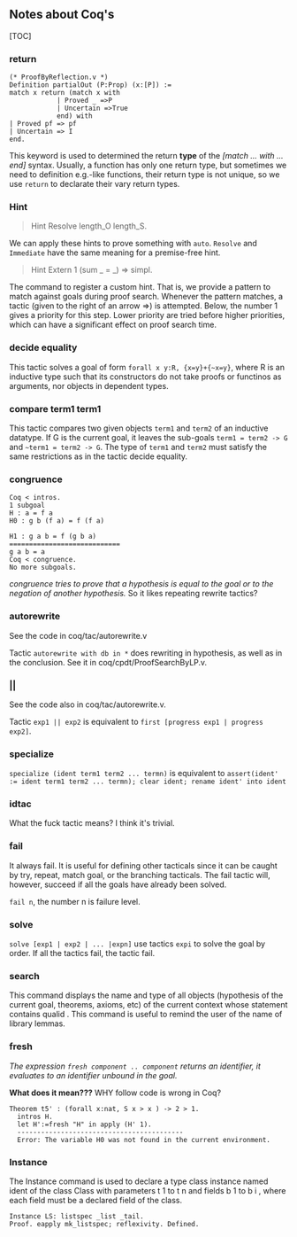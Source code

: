 ## Notes about Coq's

[TOC]

### return
```
(* ProofByReflection.v *)
Definition partialOut (P:Prop) (x:[P]) :=
match x return (match x with
            | Proved _ =>P
            | Uncertain =>True
            end) with
| Proved pf => pf
| Uncertain => I
end.
```
This keyword is used to determined the return **type** of the *[match ... with ... end]* syntax. Usually, a function has only one return type, but sometimes we need to definition e.g.-like functions, their return type is not unique, so we use `return` to declarate their vary return types.

### Hint
> Hint Resolve length_O length_S.

We can apply these hints to prove something with `auto`. `Resolve` and `Immediate` have the same meaning for a premise-free hint.
> Hint Extern 1 (sum _ = _) => simpl.

The command to register a custom hint. That is, we provide a pattern to match against goals during proof search. Whenever the pattern matches, a tactic (given to the right of an arrow =>) is attempted. Below, the number 1 gives a priority for this step. Lower priority are tried before higher priorities, which can have a significant effect on proof search time.

### decide equality

This tactic solves a goal of form `forall x y:R, {x=y}+{~x=y}`, where R is an inductive type such that its constructors do not take proofs or functinos as arguments, nor objects in dependent types.


### compare term1 term1

This tactic compares two given objects `term1` and `term2` of an inductive datatype. If G is the current goal, it leaves the sub-goals `term1 = term2 -> G` and `~term1 = term2 -> G`. The type of `term1` and `term2` must satisfy the same restrictions as in the tactic decide equality.


### congruence

```
Coq < intros.
1 subgoal
H : a = f a
H0 : g b (f a) = f (f a)

H1 : g a b = f (g b a)
============================
g a b = a
Coq < congruence.
No more subgoals.
```
*congruence tries to prove that a hypothesis is equal to the goal or to the negation of another hypothesis.* So it likes repeating rewrite tactics?

### autorewrite 

See the code in coq/tac/autorewrite.v

Tactic `autorewrite with db in *` does rewriting in hypothesis, as well as in the conclusion. See it in coq/cpdt/ProofSearchByLP.v.

### || 

See the code also in coq/tac/autorewrite.v. 

Tactic `exp1 || exp2` is equivalent to `first [progress exp1 | progress exp2]`.

### specialize 

`specialize (ident term1 term2 ... termn)` is equivalent to `assert(ident' := ident term1 term2 ... termn); clear ident; rename ident' into ident`

### idtac 

What the fuck tactic means? I think it's trivial.

### fail 

It always fail. It is useful for defining other tacticals since it can be caught by try, repeat, match goal, or the branching tacticals. The fail tactic will, however, succeed if all the goals have already been solved.

`fail n`, the number n is failure level.

### solve 

`solve [exp1 | exp2 | ... |expn]` use tactics `expi` to solve the goal by order. If all the tactics fail, the tactic fail.

### search 

This command displays the name and type of all objects (hypothesis of the current goal, theorems, axioms, etc) of the current context  whose statement contains qualid . This command is useful to remind
the user of the name of library lemmas.

### fresh 

*The expression `fresh component .. component` returns an identifier, it evaluates to an identifier unbound in the goal.*

**What does it mean???**  WHY follow code is wrong in Coq?

```
Theorem t5' : (forall x:nat, S x > x ) -> 2 > 1.
  intros H.
  let H':=fresh "H" in apply (H' 1).
  ------------------------------------------
  Error: The variable H0 was not found in the current environment.
```

### Instance

The Instance command is used to declare a type class instance named ident of the class Class with parameters t 1 to t n and fields b 1 to b i , where each field must be a declared field of the class.

```
Instance LS: listspec _list _tail.
Proof. eapply mk_listspec; reflexivity. Defined.
```

